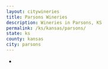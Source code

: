 ```yaml
---
layout: citywineries
title: Parsons Wineries
description: Wineries in Parsons, KS
permalink: /ks/kansas/parsons/
state: ks
county: kansas
city: parsons
---
```

-
